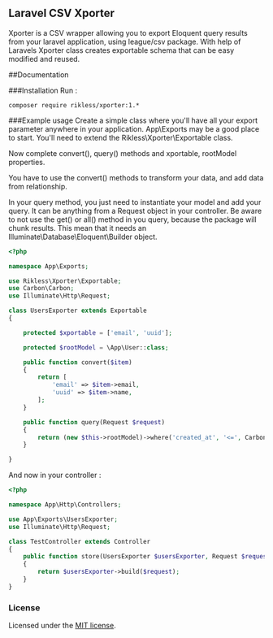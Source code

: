 ## Laravel CSV Xporter

Xporter is a CSV wrapper allowing you to export Eloquent query results from your laravel application, using league/csv package.
With help of Laravels Xporter class creates exportable schema that can be easy modified and reused.

##Documentation

###Installation
Run :
```
composer require rikless/xporter:1.*
```

###Example usage
Create a simple class where you'll have all your export parameter anywhere in your application. App\Exports may be a good place to start.
You'll need to extend the Rikless\Xporter\Exportable class.

Now complete convert(), query() methods and xportable, rootModel properties.

You have to use the convert() methods to transform your data, and add data from relationship.

In your query method, you just need to instantiate your model and add your query. It can be anything from a Request object in your controller.
Be aware to not use the get() or all() method in you query, because the package will chunk results. This mean that it needs an Illuminate\Database\Eloquent\Builder object.

```php
<?php

namespace App\Exports;

use Rikless\Xporter\Exportable;
use Carbon\Carbon;
use Illuminate\Http\Request;

class UsersExporter extends Exportable
{

    protected $xportable = ['email', 'uuid'];

    protected $rootModel = \App\User::class;

    public function convert($item)
    {
        return [
            'email' => $item->email,
            'uuid' => $item->name,
        ];
    }

    public function query(Request $request)
    {
        return (new $this->rootModel)->where('created_at', '<=', Carbon::now());
    }

}
```

And now in your controller :

```php
<?php

namespace App\Http\Controllers;

use App\Exports\UsersExporter;
use Illuminate\Http\Request;

class TestController extends Controller
{
    public function store(UsersExporter $usersExporter, Request $request)
    {
        return $usersExporter->build($request);
    }
}
```

### License
Licensed under the [MIT license](http://opensource.org/licenses/MIT).

